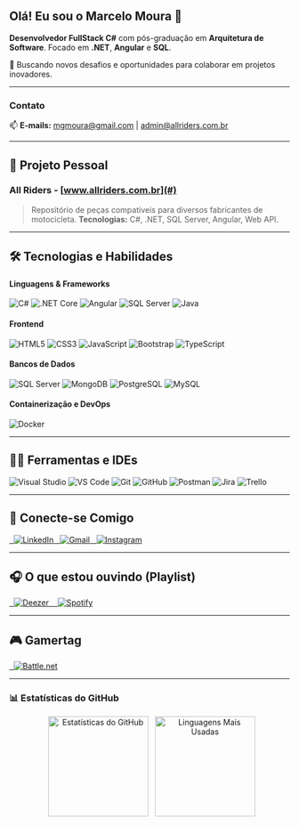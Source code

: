 ## Olá! Eu sou o Marcelo Moura 🧔

**Desenvolvedor FullStack C#** com pós-graduação em **Arquitetura de Software**. Focado em **.NET**, **Angular** e **SQL**.

🚀 Buscando novos desafios e oportunidades para colaborar em projetos inovadores.

---

### Contato
📫 **E-mails:** [mgmoura@gmail.com](mailto:mgmoura@gmail.com) | [admin@allriders.com.br](mailto:admin@allriders.com.br)

---

## 🚀 Projeto Pessoal

### **All Riders** - [www.allriders.com.br](#)
> Repositório de peças compatíveis para diversos fabricantes de motocicleta.
> **Tecnologias:** C#, .NET, SQL Server, Angular, Web API.

---

## 🛠️ Tecnologias e Habilidades

#### Linguagens & Frameworks
![C#](https://img.shields.io/badge/C%23-239120?style=flat&logo=c-sharp&logoColor=white)
![.NET Core](https://img.shields.io/badge/.NET-512BD4?style=flat&logo=dotnet&logoColor=white)
![Angular](https://img.shields.io/badge/Angular-DD0031?style=flat&logo=angular&logoColor=white)
![SQL Server](https://img.shields.io/badge/SQL_Server-CC2927?style=flat&logo=microsoft-sql-server&logoColor=white)
![Java](https://img.shields.io/badge/Java-ED8B00?style=flat&logo=java&logoColor=white)

#### Frontend
![HTML5](https://img.shields.io/badge/HTML5-E34F26?style=flat&logo=html5&logoColor=white)
![CSS3](https://img.shields.io/badge/CSS3-1572B6?style=flat&logo=css3&logoColor=white)
![JavaScript](https://img.shields.io/badge/JavaScript-F7DF1E?style=flat&logo=javascript&logoColor=black)
![Bootstrap](https://img.shields.io/badge/Bootstrap-563D7C?style=flat&logo=bootstrap&logoColor=white)
![TypeScript](https://img.shields.io/badge/TypeScript-007ACC?style=flat&logo=typescript&logoColor=white)

#### Bancos de Dados
![SQL Server](https://img.shields.io/badge/SQL_Server-CC2927?style=flat&logo=microsoft-sql-server&logoColor=white)
![MongoDB](https://img.shields.io/badge/MongoDB-4EA94B?style=flat&logo=mongodb&logoColor=white)
![PostgreSQL](https://img.shields.io/badge/PostgreSQL-316192?style=flat&logo=postgresql&logoColor=white)
![MySQL](https://img.shields.io/badge/MySQL-00758F?style=flat&logo=mysql&logoColor=white)

#### Containerização e DevOps
![Docker](https://img.shields.io/badge/Docker-2496ED?style=flat&logo=docker&logoColor=white)

---

## 👩‍💻 Ferramentas e IDEs

![Visual Studio](https://img.shields.io/badge/Visual_Studio-5C2D91?style=flat&logo=visual-studio&logoColor=white)
![VS Code](https://img.shields.io/badge/VS_Code-007ACC?style=flat&logo=visual-studio-code&logoColor=white)
![Git](https://img.shields.io/badge/GIT-F05032?style=flat&logo=git&logoColor=white)
![GitHub](https://img.shields.io/badge/GitHub-181717?style=flat&logo=github&logoColor=white)
![Postman](https://img.shields.io/badge/Postman-FF6C37?style=flat&logo=postman&logoColor=white)
![Jira](https://img.shields.io/badge/Jira-0052CC?style=flat&logo=jira&logoColor=white)
![Trello](https://img.shields.io/badge/Trello-0079BF?style=flat&logo=trello&logoColor=white)

---

## 🔗 Conecte-se Comigo

<a href="https://www.linkedin.com/in/marcelogmoura/" target="_blank">
  <img src="https://img.shields.io/badge/linkedin-%230077B5.svg?style=for-the-badge&logo=linkedin&logoColor=white" alt="LinkedIn" />
</a>
<a href="mailto:mgmoura@gmail.com" target="_blank">
  <img src="https://img.shields.io/badge/Gmail-D14836?style=for-the-badge&logo=gmail&logoColor=white" alt="Gmail" />
</a>
<a href="https://instagram.com/mgmoura" target="_blank">
  <img src="https://img.shields.io/badge/Instagram-E4405F?style=for-the-badge&logo=instagram&logoColor=white" alt="Instagram" />
</a>

---

## 🎧 O que estou ouvindo (Playlist)

<a href="https://link.deezer.com/s/30KYl1TN5oE1zZagcLy9w" target="_blank">
  <img src="https://img.shields.io/badge/Deezer-FEAA2D?style=for-the-badge&logo=deezer&logoColor=white" alt="Deezer" />
</a>
<a href="#" target="_blank">
   <img src="https://img.shields.io/badge/Spotify-1DB954?style=for-the-badge&logo=spotify&logoColor=white" alt="Spotify" />
</a>

---

## 🎮 Gamertag

<a href="#">
  <img src="https://img.shields.io/badge/Battle.net-000?style=for-the-badge&logo=battle.net&logoColor=148EFF" alt="Battle.net" />
</a>

---

### 📊 Estatísticas do GitHub

<div align="center">
  <img height="180em" src="https://github-readme-stats.vercel.app/api?username=marcelogmoura&show_icons=true&theme=merko&include_all_commits=true&count_private=true" alt="Estatísticas do GitHub" />
  <img height="180em" src="https://github-readme-stats.vercel.app/api/top-langs/?username=marcelogmoura&layout=compact&theme=merko&langs_count=6" alt="Linguagens Mais Usadas" />
</div>
